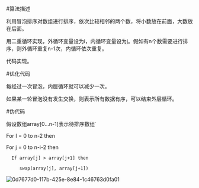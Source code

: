 #算法描述

利用冒泡排序对数组进行排序，依次比较相邻的两个数，将小数放在前面，大数放在后面。

用二重循环实现，外循环变量设为i，内循环变量设为j。假如有n个数需要进行排序，则外循环重复n-1次，内循环依次重复。

代码实现。

#优化代码

每经过一次冒泡，内层循环就可以减少一次。

如果某一轮冒泡没有发生交换，则表示所有数据有序，可以结束外层循环。

#伪代码

假设数组array[0…n-1]表示待排序数组`

For I = 0 to n-2 then

   For j = 0 to n-i-2 then
   
      If array[j] > array[j+1] then
      
         swap(array[j], array[j+1])

![0d7677d0-117b-425e-8e84-1c46763d0fa01](https://github.com/jiezisui/jie-s-repository/assets/146320061/0d89745b-5dfc-43fb-9b53-65498f9025d4)


